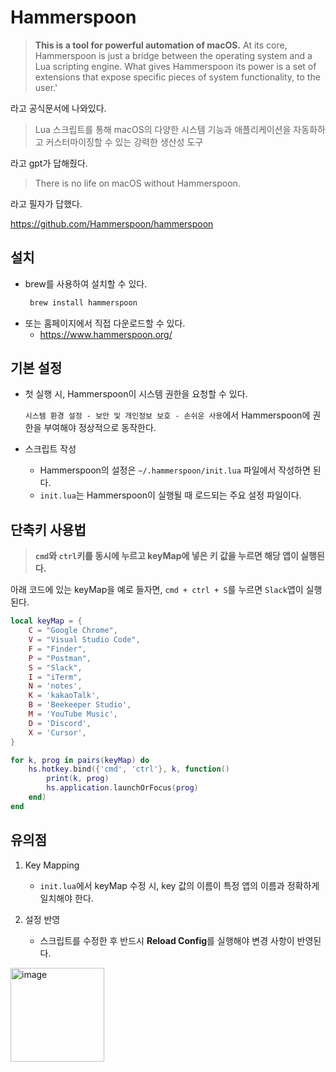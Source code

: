 # Hammerspoon 

> **This is a tool for powerful automation of macOS.** At its core, Hammerspoon is just a bridge between the operating system and a Lua scripting engine. What gives Hammerspoon its power is a set of extensions that expose specific pieces of system functionality, to the user.'

라고 공식문서에 나와있다. 

> Lua 스크립트를 통해 macOS의 다양한 시스템 기능과 애플리케이션을 자동화하고 커스터마이징할 수 있는 강력한 생산성 도구

라고 gpt가 답해줬다. 

> There is no life on macOS without Hammerspoon.

라고 필자가 답했다. 

https://github.com/Hammerspoon/hammerspoon

## 설치

- brew를 사용하여 설치할 수 있다.
  ```bash
   brew install hammerspoon
  ```
- 또는 홈페이지에서 직접 다운로드할 수 있다.
   - https://www.hammerspoon.org/

## 기본 설정

- 첫 실행 시, Hammerspoon이 시스템 권한을 요청할 수 있다.

   `시스템 환경 설정 - 보안 및 개인정보 보호 - 손쉬운 사용`에서 Hammerspoon에 권한을 부여해야 정상적으로 동작한다.

- 스크립트 작성
   - Hammerspoon의 설정은 `~/.hammerspoon/init.lua` 파일에서 작성하면 된다.
   - `init.lua`는 Hammerspoon이 실행될 때 로드되는 주요 설정 파일이다.

## 단축키 사용법

> **`cmd`와 `ctrl`키를 동시에 누르고 keyMap에 넣은 키 값을 누르면 해당 앱이 실행된다.**

아래 코드에 있는 keyMap을 예로 들자면, `cmd + ctrl + S`를 누르면 `Slack`앱이 실행된다.

```lua
local keyMap = {
    C = "Google Chrome",
    V = "Visual Studio Code",
    F = "Finder",
    P = "Postman",
    S = "Slack",
    I = "iTerm",
    N = 'notes',
    K = 'kakaoTalk',
    B = 'Beekeeper Studio',
    M = 'YouTube Music',
    D = 'Discord',
    X = 'Cursor',
}

for k, prog in pairs(keyMap) do
    hs.hotkey.bind({'cmd', 'ctrl'}, k, function()
        print(k, prog)
        hs.application.launchOrFocus(prog)
    end)
end
```

## 유의점

1. Key Mapping

   - `init.lua`에서 keyMap 수정 시, key 값의 이름이 특정 앱의 이름과 정확하게 일치해야 한다.

2. 설정 반영

   - 스크립트를 수정한 후 반드시 **Reload Config**를 실행해야 변경 사항이 반영된다.
<img width="150" alt="image" src="https://github.com/user-attachments/assets/15e9f94f-bfa4-4ff7-baed-ff86a1dac4a0">


